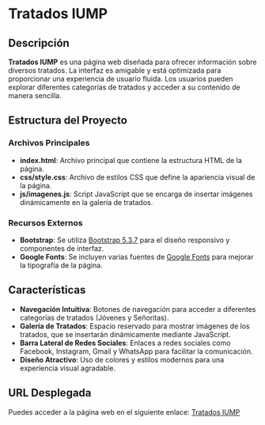 # Tratados IUMP

## Descripción
**Tratados IUMP** es una página web diseñada para ofrecer información sobre diversos tratados. La interfaz es amigable y está optimizada para proporcionar una experiencia de usuario fluida. Los usuarios pueden explorar diferentes categorías de tratados y acceder a su contenido de manera sencilla.

## Estructura del Proyecto

### Archivos Principales
- **index.html**: Archivo principal que contiene la estructura HTML de la página.
- **css/style.css**: Archivo de estilos CSS que define la apariencia visual de la página.
- **js/imagenes.js**: Script JavaScript que se encarga de insertar imágenes dinámicamente en la galería de tratados.

### Recursos Externos
- **Bootstrap**: Se utiliza [Bootstrap 5.3.7](https://getbootstrap.com/) para el diseño responsivo y componentes de interfaz.
- **Google Fonts**: Se incluyen varias fuentes de [Google Fonts](https://fonts.google.com/) para mejorar la tipografía de la página.

## Características
- **Navegación Intuitiva**: Botones de navegación para acceder a diferentes categorías de tratados (Jóvenes y Señoritas).
- **Galería de Tratados**: Espacio reservado para mostrar imágenes de los tratados, que se insertarán dinámicamente mediante JavaScript.
- **Barra Lateral de Redes Sociales**: Enlaces a redes sociales como Facebook, Instagram, Gmail y WhatsApp para facilitar la comunicación.
- **Diseño Atractivo**: Uso de colores y estilos modernos para una experiencia visual agradable.

## URL Desplegada
Puedes acceder a la página web en el siguiente enlace: [Tratados IUMP](https://nico0900.github.io/Tratados_iump/)
